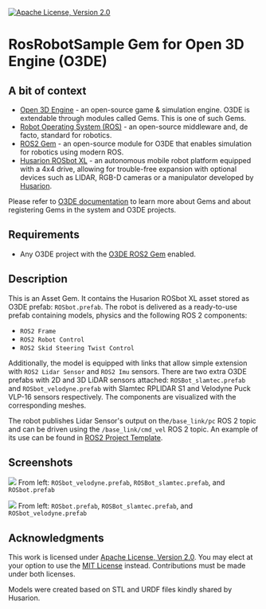 [![Apache License, Version 2.0][apache_shield]][apache]

# RosRobotSample Gem for Open 3D Engine (O3DE)

## A bit of context

* [Open 3D Engine](https:://o3de.org) - an open-source game & simulation engine. O3DE is extendable through modules called Gems. This is one of such Gems.
* [Robot Operating System (ROS)](https://docs.ros.org/en/rolling/index.html) - an open-source middleware and, de facto, standard for robotics.
* [ROS2 Gem](https://github.com/o3de/o3de-extras/tree/development/Gems/ROS2) - an open-source module for O3DE that enables simulation for robotics using modern ROS.
* [Husarion ROSbot XL](https://husarion.com/manuals/rosbot-xl/) - an autonomous mobile robot platform equipped with a 4x4 drive, allowing for trouble-free expansion with optional devices such as LIDAR, RGB-D cameras or a manipulator developed by [Husarion](https://husarion.com).

Please refer to [O3DE documentation](https://docs.o3de.org/docs/user-guide/gems/) to learn more about Gems and about registering Gems in the system and O3DE projects.

## Requirements
- Any O3DE project with the [O3DE ROS2 Gem](https://github.com/o3de/o3de-extras/tree/development/Gems/ROS2) enabled.

## Description
This is an Asset Gem. It contains the Husarion ROSbot XL asset stored as O3DE prefab: `ROSbot.prefab`. The robot is delivered as a ready-to-use prefab containing models, physics and the following ROS 2 components:
- `ROS2 Frame`
- `ROS2 Robot Control`
- `ROS2 Skid Steering Twist Control`

Additionally, the model is equipped with links that allow simple extension with `ROS2 Lidar Sensor` and `ROS2 Imu` sensors. There are two extra O3DE prefabs with 2D and 3D LiDAR sensors attached: `ROSBot_slamtec.prefab` and `ROSbot_velodyne.prefab` with Slamtec RPLIDAR S1 and Velodyne Puck VLP-16 sensors respectively. The components are visualized with the corresponding meshes. 

The robot publishes Lidar Sensor's output on the`/base_link/pc` ROS 2 topic and can be driven using the `/base_link/cmd_vel` ROS 2 topic. An example of its use can be found in [ROS2 Project Template](https://github.com/o3de/o3de-extras/tree/development/Templates/Ros2ProjectTemplate).

## Screenshots
![](docs/images/front.png)
From left: `ROSbot_velodyne.prefab`, `ROSBot_slamtec.prefab`, and `ROSbot.prefab`

![](docs/images/back.png)
From left: `ROSbot.prefab`, `ROSBot_slamtec.prefab`, and `ROSbot_velodyne.prefab`

## Acknowledgments
This work is licensed under [Apache License, Version 2.0][apache]. You may elect at your option to use the [MIT License][mit] instead. Contributions must be made under both licenses.

Models were created based on STL and URDF files kindly shared by Husarion.

[apache]: https://opensource.org/licenses/Apache-2.0
[mit]: https://opensource.org/licenses/MIT
[apache_shield]: https://img.shields.io/badge/License-Apache_2.0-blue.svg